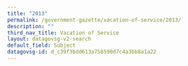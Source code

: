 ```yaml
---
title: "2013"
permalink: /government-gazette/vacation-of-service/2013/
description: ""
third_nav_title: Vacation of Service
layout: datagovsg-v2-search
default_field: Subject
datagovsg-id: d_c39f3bdd613a758590d7c4a3bb8a1a22
---
```

